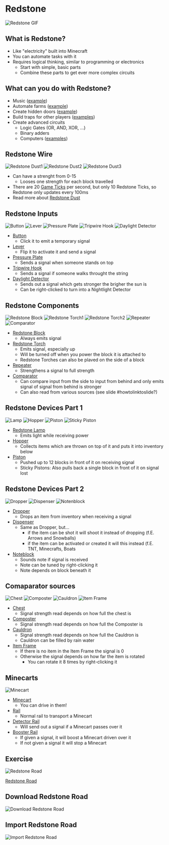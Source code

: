 # Redstone

![Redstone GIF](https://bugs.mojang.com/secure/attachment/290464/6528ea70a79a7eebedfe0e692965e813.gif) <!-- .element: class="hero-smaller"-->


## What is Redstone?

* Like <!-- .element: class="fragment" --> "electricity" built into Minecraft
* You <!-- .element: class="fragment" --> can automate tasks with it
* Requires <!-- .element: class="fragment" --> logical thinking, similar to programming or electronics
  * Start with simple, basic parts
  * Combine these parts to get ever more complex circuits


## What can you do with Redstone?

* Music <!-- .element: class="fragment" --> ([example](https://youtu.be/yf2TpwC1BXE))
* Automate <!-- .element: class="fragment" --> farms ([example](https://youtu.be/4c_n5hTnjLA))
* Create <!-- .element: class="fragment" --> hidden doors ([example](https://youtu.be/XOLuOmAkK8U))
* Build <!-- .element: class="fragment" --> traps for other players ([examples](https://youtu.be/CAl8okM3LCE))
* Create <!-- .element: class="fragment" --> advanced circuits
  * Logic Gates (OR, AND, XOR, ...)
  * Binary adders
  * Computers ([examples](https://youtu.be/-BP7DhHTU-I))


## Redstone Wire

![Redstone Dust1](images/0060-redstone-dust1.png) <!-- .element: class="main-img"-->
![Redstone Dust2](images/0060-redstone-dust2.png) <!-- .element: class="main-img"-->
![Redstone Dust3](images/0060-redstone-dust3.png) <!-- .element: class="main-img"-->

* Can <!-- .element: class="fragment" --> have a strenght from 0-15
  * Looses one strength for each block travelled
* There <!-- .element: class="fragment" --> are 20 [Game Ticks](https://minecraft.fandom.com/wiki/Tick) per second, but only 10 Redstone Ticks, so Redstone only updates every 100ms
* Read <!-- .element: class="fragment" --> more about [Redstone Dust](https://minecraft.fandom.com/wiki/Redstone_Dust)


## Redstone Inputs

![Button](images/0060-redstone-button.png)
![Lever](images/0060-redstone-lever.png)
![Pressure Plate](images/0060-redstone-pressureplate.png)
![Tripwire Hook](images/0060-redstone-tripwirehook.png) <!-- .element: class="wide-img"-->
![Daylight Detector](images/0060-redstone-daylightdetector.png)

* [Button](https://minecraft.fandom.com/wiki/Button)
  * Click it to emit a temporary signal
* [Lever](https://minecraft.fandom.com/wiki/Lever)
  * Flip it to activate it and send a signal
* [Pressure Plate](https://minecraft.fandom.com/wiki/Pressure_Plate)
  * Sends a signal when someone stands on top
* [Tripwire Hook](https://minecraft.fandom.com/wiki/Tripwire_Hook)
  * Sends a signal if someone walks throught the string
* [Daylight Detector](https://minecraft.fandom.com/wiki/Daylight_Detector)
  * Sends out a signal which gets stronger the brigher the sun is
  * Can be right-clicked to turn into a Nightlight Detector


## Redstone Components

![Redstone Block](images/0060-redstone-redstoneblock.png)
![Redstone Torch1](images/0060-redstone-redstonetorch1.png)
![Redstone Torch2](images/0060-redstone-redstonetorch2.png)
![Repeater](images/0060-redstone-repeater.png)
![Comparator](images/0060-redstone-comparator.png)

* [Redstone Block](https://minecraft.fandom.com/wiki/Block_of_Redstone)
  * Always emits signal
* [Redstone Torch](https://minecraft.fandom.com/wiki/Redstone_Torch)
  * Emits signal, especially up
  * Will be turned off when you power the block it is attached to
  * Redstone Torches can also be plaved on the side of a block
* [Repeater](https://minecraft.fandom.com/wiki/Redstone_Repeater)
  * Strengthens a signal to full strength
* [Comparator](https://minecraft.fandom.com/wiki/Redstone_Comparator)
  * Can compare input from the side to input from behind and only emits signal of signal from behind is stronger
  * Can also read from various sources (see slide #howtolinktoslide?)


## Redstone Devices Part 1

![Lamp](images/0060-redstone-redstonelamp.png)
![Hopper](images/0060-redstone-hopper.png)
![Piston](images/0060-redstone-piston.png)
![Sticky Piston](images/0060-redstone-stickypiston.png)

* [Redstone Lamp](https://minecraft.fandom.com/wiki/Redstone_Lamp)
  * Emits light while receiving power
* [Hopper](https://minecraft.fandom.com/wiki/Hopper)
  * Collects items which are thrown on top of it and puts it into inventory below
* [Piston](https://minecraft.fandom.com/wiki/Piston)
  * Pushed up to 12 blocks in front of it on receiving signal
  * Sticky Pistons: Also pulls back a single block in front of it on signal lost


## Redstone Devices Part 2

![Dropper](images/0060-redstone-dropper.png)
![Dispenser](images/0060-redstone-dispenser.png)
![Notenblock](images/0060-redstone-noteblock.png)

* [Dropper](https://minecraft.fandom.com/wiki/Dropper)
  * Drops an item from inventory when receiving a signal
* [Dispenser](https://minecraft.fandom.com/wiki/Dispenser)
  * Same as Dropper, but...
    * if the item can be shot it will shoot it instead of dropping (f.E. Arrows and Snowballs)
	* if the item can be activated or created it will this instead (f.E. TNT, Minecrafts, Boats
* [Noteblock](https://minecraft.fandom.com/wiki/Note_Block)
  * Sounds note if signal is received
  * Note can be tuned by right-clicking it
  * Note depends on block beneath it


## Comaparator sources

![Chest](images/0060-redstone-chest.png)
![Composter](images/0060-redstone-composter.png)
![Cauldron](images/0060-redstone-cauldron.png)
![Item Frame](images/0060-redstone-itemframe.png)

* [Chest](https://minecraft.fandom.com/wiki/Chest)
  * Signal strength read depends on how full the chest is
* [Composter](https://minecraft.fandom.com/wiki/Composter)
  * Signal strength read depends on how full the Composter is
* [Cauldron](https://minecraft.fandom.com/wiki/Cauldron)
  * Signal strength read depends on how full the Cauldron is
  * Cauldron can be filled by rain water
* [Item Frame](https://minecraft.fandom.com/wiki/Item_Frame)
  * If there is no item in the Item Frame the signal is 0
  * Otherwise the signal depends on how far the item is rotated
    * You can rotate it 8 times by right-clicking it


## Minecarts

![Minecart](images/0060-redstone-minecarts.png) <!-- .element: class="wide-img"-->

* [Minecart](https://minecraft.fandom.com/wiki/Minecart)
  * You can drive in them!
* [Rail](https://minecraft.fandom.com/wiki/Rail)
  * Normal rail to transport a Minecart
* [Detector Rail](https://minecraft.fandom.com/wiki/Detector_Rail)
  * Will send out a signal if a Minecart passes over it
* [Booster Rail](https://minecraft.fandom.com/wiki/Booster_Rail)
  * If given a signal, it will boost a Minecart driven over it
  * If not given a signal it will stop a Minecart


## Exercise

![Redstone Road](images/0600-redstone-road.png) <!-- .element: class="hero"-->

[Redstone Road](https://education.minecraft.net/de-de/lessons/redstone-road)


## Download Redstone Road

![Download Redstone Road](images/0600-redstone-road-download.png) <!-- .element: class="hero"-->


## Import Redstone Road

![Import Redstone Road](images/0600-redstone-road-import.png) <!-- .element: class="hero"-->

